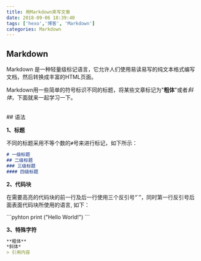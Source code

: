 ```yaml
---
title: 用Markdown来写文章
date: 2018-09-06 18:39:40
tags: ['hexo','博客', 'Markdown']
categories: Markdown
---
```


## Markdown

Markdown 是一种轻量级标记语言，它允许人们使用易读易写的纯文本格式编写文档，然后转换成丰富的HTML页面。

Markdown用一些简单的符号标识不同的标题，将某些文章标记为"**粗体**"或者*斜体*，下面就来一起学习一下。


<br>
## 语法

**1、标题**

不同的标题采用不等个数的`#`号来进行标记，如下所示：

```Markdown
# 一级标题
## 二级标题
### 三级标题
#### 四级标题
```

**2、代码块**

在需要高亮的代码块的前一行及后一行使用三个反引号“\`”，同时第一行反引号后面表面代码块所使用的语言, 如下：

\`\`\`pyhton
print ("Hello World!")
\`\`\`

**3、特殊字符**

```markdown
**粗体**
*斜体*
> 引用内容
```


<br>
<br>
<script async src="//pagead2.googlesyndication.com/pagead/js/adsbygoogle.js"></script>
<!-- 信息流广告 -->
<ins class="adsbygoogle"
     style="display:block"
     data-ad-client="ca-pub-4127326375481893"
     data-ad-slot="9105526840"
     data-ad-format="auto"
     data-full-width-responsive="true"></ins>
<script>
(adsbygoogle = window.adsbygoogle || []).push({});
</script>
